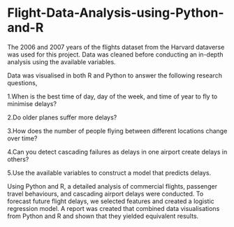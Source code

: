 # Flight-Data-Analysis-using-Python-and-R

The 2006 and 2007 years of the flights dataset from the Harvard dataverse was used for this project. Data was cleaned before conducting an in-depth analysis using the available variables.

Data was visualised in both R and Python to answer the following research questions,

1.When is the best time of day, day of the week, and time of year to fly to minimise delays?

2.Do older planes suffer more delays?

3.How does the number of people flying between different locations change over time?

4.Can you detect cascading failures as delays in one airport create delays in others?

5.Use the available variables to construct a model that predicts delays.

Using Python and R, a detailed analysis of commercial flights, passenger travel behaviours, and cascading airport delays were conducted. To forecast future flight delays, we selected features and created a logistic regression model. A report was created that combined data visualisations from Python and R and shown that they yielded equivalent results.
